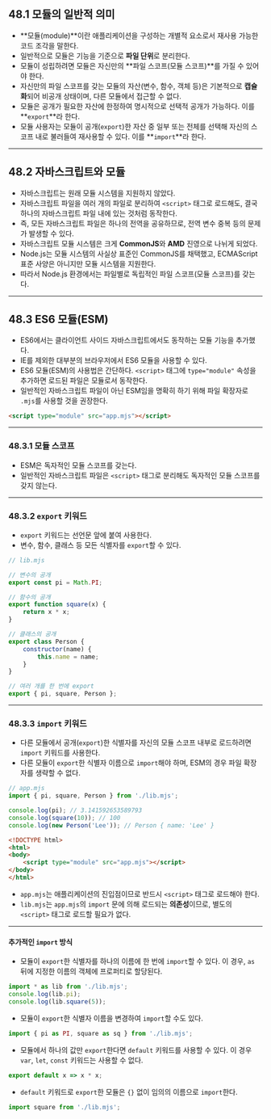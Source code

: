 
## 48.1 모듈의 일반적 의미

- **모듈(module)**이란 애플리케이션을 구성하는 개별적 요소로서 재사용 가능한 코드 조각을 말한다.
- 일반적으로 모듈은 기능을 기준으로 **파일 단위**로 분리한다.
- 모듈이 성립하려면 모듈은 자신만의 **파일 스코프(모듈 스코프)**를 가질 수 있어야 한다.
- 자신만의 파일 스코프를 갖는 모듈의 자산(변수, 함수, 객체 등)은 기본적으로 **캡슐화**되어 비공개 상태이며, 다른 모듈에서 접근할 수 없다.
- 모듈은 공개가 필요한 자산에 한정하여 명시적으로 선택적 공개가 가능하다. 이를 **`export`**라 한다.
- 모듈 사용자는 모듈이 공개(`export`)한 자산 중 일부 또는 전체를 선택해 자신의 스코프 내로 불러들여 재사용할 수 있다. 이를 **`import`**라 한다.

---

## 48.2 자바스크립트와 모듈

- 자바스크립트는 원래 모듈 시스템을 지원하지 않았다.
- 자바스크립트 파일을 여러 개의 파일로 분리하여 `<script>` 태그로 로드해도, 결국 하나의 자바스크립트 파일 내에 있는 것처럼 동작한다.
- 즉, 모든 자바스크립트 파일은 하나의 전역을 공유하므로, 전역 변수 중복 등의 문제가 발생할 수 있다.
- 자바스크립트 모듈 시스템은 크게 **CommonJS**와 **AMD** 진영으로 나뉘게 되었다.
- Node.js는 모듈 시스템의 사실상 표준인 CommonJS를 채택했고, ECMAScript 표준 사양은 아니지만 모듈 시스템을 지원한다.
- 따라서 Node.js 환경에서는 파일별로 독립적인 파일 스코프(모듈 스코프)를 갖는다.

---

## 48.3 ES6 모듈(ESM)

- ES6에서는 클라이언트 사이드 자바스크립트에서도 동작하는 모듈 기능을 추가했다.
- IE를 제외한 대부분의 브라우저에서 ES6 모듈을 사용할 수 있다.
- ES6 모듈(ESM)의 사용법은 간단하다. `<script>` 태그에 `type="module"` 속성을 추가하면 로드된 파일은 모듈로서 동작한다.
- 일반적인 자바스크립트 파일이 아닌 ESM임을 명확히 하기 위해 파일 확장자로 `.mjs`를 사용할 것을 권장한다.

```html
<script type="module" src="app.mjs"></script>
````

---

### 48.3.1 모듈 스코프

* ESM은 독자적인 모듈 스코프를 갖는다.
* 일반적인 자바스크립트 파일은 `<script>` 태그로 분리해도 독자적인 모듈 스코프를 갖지 않는다.

---

### 48.3.2 `export` 키워드

* `export` 키워드는 선언문 앞에 붙여 사용한다.
* 변수, 함수, 클래스 등 모든 식별자를 `export`할 수 있다.

```javascript
// lib.mjs

// 변수의 공개
export const pi = Math.PI;

// 함수의 공개
export function square(x) {
    return x * x;
}

// 클래스의 공개
export class Person {
    constructor(name) {
        this.name = name;
    }
}

// 여러 개를 한 번에 export
export { pi, square, Person };
```

---

### 48.3.3 `import` 키워드

* 다른 모듈에서 공개(`export`)한 식별자를 자신의 모듈 스코프 내부로 로드하려면 `import` 키워드를 사용한다.
* 다른 모듈이 `export`한 식별자 이름으로 `import`해야 하며, ESM의 경우 파일 확장자를 생략할 수 없다.

```javascript
// app.mjs
import { pi, square, Person } from './lib.mjs';

console.log(pi); // 3.141592653589793
console.log(square(10)); // 100
console.log(new Person('Lee')); // Person { name: 'Lee' }
```

```html
<!DOCTYPE html>
<html>
<body>
    <script type="module" src="app.mjs"></script>
</body>
</html>
```

* `app.mjs`는 애플리케이션의 진입점이므로 반드시 `<script>` 태그로 로드해야 한다.
* `lib.mjs`는 `app.mjs`의 `import` 문에 의해 로드되는 **의존성**이므로, 별도의 `<script>` 태그로 로드할 필요가 없다.

---

#### 추가적인 `import` 방식

* 모듈이 `export`한 식별자를 하나의 이름에 한 번에 `import`할 수 있다.
  이 경우, `as` 뒤에 지정한 이름의 객체에 프로퍼티로 할당된다.

```javascript
import * as lib from './lib.mjs';
console.log(lib.pi);
console.log(lib.square(5));
```

* 모듈이 `export`한 식별자 이름을 변경하여 `import`할 수도 있다.

```javascript
import { pi as PI, square as sq } from './lib.mjs';
```

* 모듈에서 하나의 값만 `export`한다면 `default` 키워드를 사용할 수 있다.
  이 경우 `var`, `let`, `const` 키워드는 사용할 수 없다.

```javascript
export default x => x * x;
```

* `default` 키워드로 `export`한 모듈은 `{}` 없이 임의의 이름으로 `import`한다.

```javascript
import square from './lib.mjs';
```



